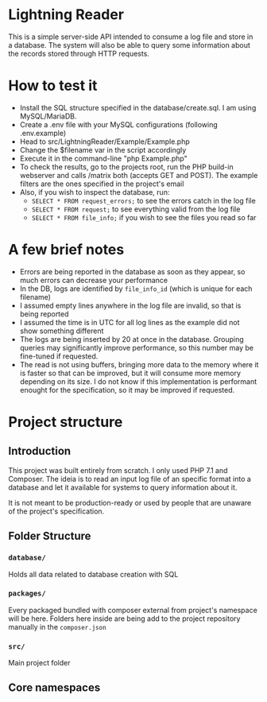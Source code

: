 # Lightning Reader

This is a simple server-side API intended to consume a log file and store in a database. The system will also be able to query some information about the records stored through HTTP requests.

# How to test it
- Install the SQL structure specified in the database/create.sql. I am using MySQL/MariaDB.
- Create a .env file with your MySQL configurations (following .env.example)
- Head to src/LightningReader/Example/Example.php
- Change the $filename var in the script accordingly
- Execute it in the command-line "php Example.php"
- To check the results, go to the projects root, run the PHP build-in webserver and calls /matrix both (accepts GET and POST). The example filters are the ones specified in the project's email
- Also, if you wish to inspect the database, run:
  - `SELECT * FROM request_errors;` to see the errors catch in the log file
  - `SELECT * FROM request;` to see everything valid from the log file
  - `SELECT * FROM file_info;` if you wish to see the files you read so far

# A few brief notes
- Errors are being reported in the database as soon as they appear, so much errors can decrease your performance
- In the DB, logs are identified by `file_info_id` (which is unique for each filename)
- I assumed empty lines anywhere in the log file are invalid, so that is being reported
- I assumed the time is in UTC for all log lines as the example did not show something different
- The logs are being inserted by 20 at once in the database. Grouping queries may significantly improve performance, so this number may be fine-tuned if requested.
- The read is not using buffers, bringing more data to the memory where it is faster so that can be improved, but it will consume more memory depending on its size. I do not know if this implementation is performant enought for the specification, so it may be improved if requested.

# Project structure

## Introduction
This project was built entirely from scratch. I only used PHP 7.1 and Composer. The ideia is to read an input log file of an specific format into a database and let it available for systems to query information about it.

It is not meant to be production-ready or used by people that are unaware of the project's specification.

## Folder Structure
### `database/`
Holds all data related to database creation with SQL

### `packages/`
Every packaged bundled with composer external from project's namespace will be here. Folders here inside are being add to the project repository manually in the `composer.json`

### `src/`
Main project folder

## Core namespaces
